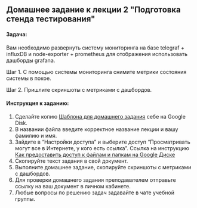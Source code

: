 ## Домашнее задание к лекции 2 "Подготовка стенда тестирования"

#### Задача:

Вам необходимо развернуть систему мониторинга на базе telegraf + influxDB и node-exporter + prometheus для отображения использовать дашборды grafana. 

Шаг 1.
С помощью системы мониторинга снимите метрики состояния системы в покое. 

Шаг 2.
Пришлите скриншоты с метриками с дашбордов.

#### Инструкция к заданию:

1. Сделайте копию [Шаблона для домашнего задания](https://docs.google.com/document/d/1Az8mgIB_O9d1GI3E4QBG5PpFG0xzNfZ36DMetncaHnU/edit?usp=sharing) себе на Google Disk.
2. В названии файла введите корректное название лекции и вашу фамилию и имя.
3. Зайдите в “Настройки доступа” и выберите доступ “Просматривать могут все в Интернете, у кого есть ссылка”. Ссылка на инструкцию [Как предоставить доступ к файлам и папкам на Google Диске](https://support.google.com/docs/answer/2494822?hl=ru&co=GENIE.Platform%3DDesktop)
4. Скопируйте текст задания в свой документ.
5. Выполните домашнее задание, скопируйте скриншоты с метриками с дашбордов.
6. Для проверки домашнего задания преподавателем отправьте ссылку на ваш документ в личном кабинете.
7. Любые вопросы по решению задач задавайте в чате учебной группы.
